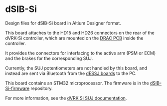 # dSIB-Si

Design files for dSIB-Si board in Altium Designer format.

This board attaches to the HD15 and HD26 connectors on the rear of the dVRK-Si controller, which are mounted on the [DRAC PCB](https://github.com/jhu-dvrk/drac) inside the controller.

It provides the connectors for interfacing to the active arm (PSM or ECM) and the brakes for the corresponding SUJ.

Currently, the SUJ potentiometers are not handled by this board, and instead are sent via Bluetooth from the [dESSJ boards](https://github.com/jhu-dvrk/dESSJ-pcba) to the PC.

This board contains an STM32 microprocessor. The firmware is in the [dSIB-Si-firmware](https://github.com/jhu-dvrk/dSIB-Si-firmware) repository.

For more information, see the [dVRK Si SUJ documentation](https://dvrk.readthedocs.io/en/latest/pages/setup/Si/SUJ.html).

